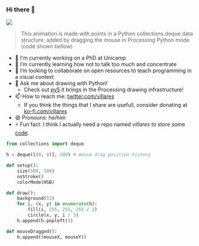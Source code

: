 <!--**username/username** is a ✨ _special_ ✨ repository because its `README.md` (this file) appears on your GitHub profile.-->
### Hi there 👋

<img src="https://abav.lugaralgum.com/sketch-a-day/2020/sketch_2020_09_17deque/sketch_2020_09_17deque.gif">

> This animation is made with points in a Python collections.deque data structure, added by dragging the mouse in Processing Python mode (code shown bellow)
- 🔭 I'm currently working on a PhD at Unicamp
- 🌱 I’m currently learning how not to talk too much and concentrate
- 👯 I’m looking to collaborate on open resources to teach programming in a visual context
- 💬 Ask me about drawing with Python! 
    - Check out [py5](https://py5.ixora.io) it brings in the Processing drawing infrastructure!
- 📫 How to reach me: [twitter.com/villares](https://twitter.com/villares)
    - If you think the things that I share are usefull, consider donating at [ko-fi.com/villares](https://ko-fi.com/villares)
- 😄 Pronouns: he/him
- ⚡ Fun fact: I think I actually need a repo named *villares* to store some [code](https://github.com/villares/villares).

```python
from collections import deque

h = deque([(0, 0)], 300) # mouse drag position history

def setup():
    size(500, 500)
    noStroke()
    colorMode(HSB)

def draw():
    background(51)
    for i, (x, y) in enumerate(h):
        fill(i, 255, 255, 255 / 2)
        circle(x, y, i / 5)
    h.append(h.popleft())

def mouseDragged():
    h.append((mouseX, mouseY))
```
